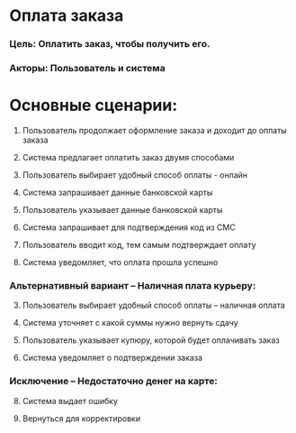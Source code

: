 # **Оплата заказа**
### Цель: Оплатить заказ, чтобы получить его.
### Акторы: Пользователь и система

# **Основные сценарии:**

1. Пользователь продолжает оформление заказа и доходит до оплаты заказа

2. Система предлагает оплатить заказ двумя способами

3. Пользователь выбирает удобный способ оплаты - онлайн

4. Система запрашивает данные банковской карты

5. Пользователь указывает данные банковской карты

6. Система запрашивает для подтверждения код из СМС

7. Пользователь вводит код, тем самым подтверждает оплату

8. Система уведомляет, что оплата прошла успешно

### Альтернативный вариант – Наличная плата курьеру:

3. Пользователь выбирает удобный способ оплаты – наличная оплата

4. Система уточняет с какой суммы нужно вернуть сдачу

5. Пользователь указывает купюру, которой будет оплачивать заказ

6. Система уведомляет о подтверждении заказа
### Исключение – Недостаточно денег на карте:

8. Система выдает ошибку

9. Вернуться для корректировки
